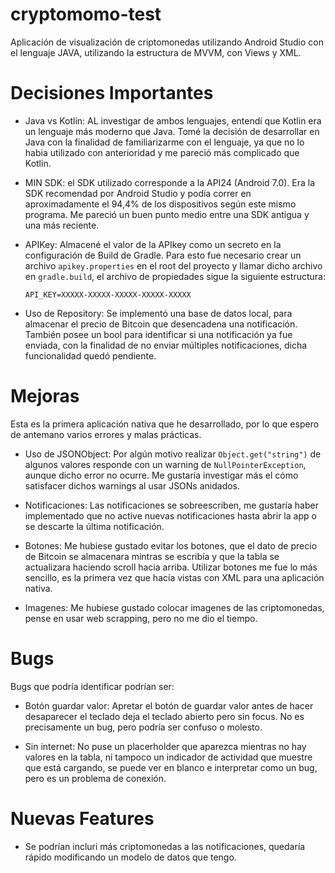 # cryptomomo-test

Aplicación de visualización de criptomonedas utilizando Android Studio con el lenguaje JAVA, utilizando la estructura de MVVM, con Views y XML.

# Decisiones Importantes

- Java vs Kotlin: AL investigar de ambos lenguajes, entendí que Kotlin era un lenguaje más moderno que Java. Tomé la decisión de desarrollar en Java con la finalidad de familiarizarme con el lenguaje, ya que no lo habia utilizado con anterioridad y me pareció más complicado que Kotlin.

- MIN SDK: el SDK utilizado corresponde a la API24 (Android 7.0). Era la SDK recomendad por Android Studio y podía correr en aproximadamente el 94,4% de los dispositivos según este mismo programa. Me pareció un buen punto medio entre una SDK antigua y una más reciente.

- APIKey: Almacené el valor de la APIkey como un secreto en la configuración de Build de Gradle. Para esto fue necesario crear un archivo ```apikey.properties``` en el root del proyecto y llamar dicho archivo en ```gradle.build```, el archivo de propiedades sigue la siguiente estructura:
     ```
     API_KEY=XXXXX-XXXXX-XXXXX-XXXXX-XXXXX
     ```

- Uso de Repository: Se implementó una base de datos local, para almacenar el precio de Bitcoin que desencadena una notificación. También posee un bool para identificar si una notificación ya fue enviada, con la finalidad de no enviar múltiples notificaciones, dicha funcionalidad quedó pendiente.

# Mejoras

Esta es la primera aplicación nativa que he desarrollado, por lo que espero de antemano varios errores y malas prácticas.

- Uso de JSONObject: Por algún motivo realizar ```Object.get("string")``` de algunos valores responde con un warning de ```NullPointerException```, aunque dicho error no ocurre. Me gustaría investigar más el cómo satisfacer dichos warnings al usar JSONs anidados.

- Notificaciones: Las notificaciones se sobreescriben, me gustaría haber implementado que no active nuevas notificaciones hasta abrir la app o se descarte la última notificación. 

- Botones: Me hubiese gustado evitar los botones, que el dato de precio de Bitcoin se almacenara mintras se escribía y que la tabla se actualizara haciendo scroll hacia arriba. Utilizar botones me fue lo más sencillo, es la primera vez que hacía vistas con XML para una aplicación nativa.

- Imagenes: Me hubiese gustado colocar imagenes de las criptomonedas, pense en usar web scrapping, pero no me dio el tiempo.

# Bugs

Bugs que podría identificar podrían ser:

- Botón guardar valor: Apretar el botón de guardar valor antes de hacer desaparecer el teclado deja el teclado abierto pero sin focus. No es precisamente un bug, pero podría ser confuso o molesto.

- Sin internet: No puse un placerholder que aparezca mientras no hay valores en la tabla, ni tampoco un indicador de actividad que muestre que está cargando, se puede ver en blanco e interpretar como un bug, pero es un problema de conexión.

# Nuevas Features


- Se podrían incluri más criptomonedas a las notificaciones, quedaría rápido modificando un modelo de datos que tengo.
